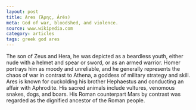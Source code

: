 ```yaml
---
layout: post
title: Ares (Ἄρης, Árēs)
meta: God of war, bloodshed, and violence.
source: www.wikipedia.com
category: articles
tags: greek god ares
---
```


The son of Zeus and Hera, he was depicted as a beardless youth, either nude with a helmet and spear or sword, or as an armed warrior. Homer portrays him as moody and unreliable, and he generally represents the chaos of war in contrast to Athena, a goddess of military strategy and skill. Ares is known for cuckolding his brother Hephaestus and conducting an affair with Aphrodite. His sacred animals include vultures, venomous snakes, dogs, and boars. His Roman counterpart Mars by contrast was regarded as the dignified ancestor of the Roman people.
